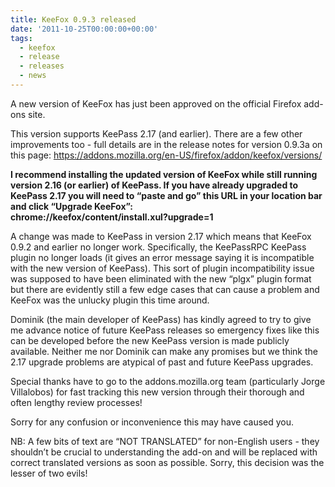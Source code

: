 ```yaml
---
title: KeeFox 0.9.3 released
date: '2011-10-25T00:00:00+00:00'
tags:
  - keefox
  - release
  - releases
  - news
---
```

<p>A new version of KeeFox has just been approved on the official Firefox add-ons site.
</p>
<p>This version supports KeePass 2.17 (and earlier). There are a few  other improvements too - full details are in the release notes for  version 0.9.3a on this page: <a href="https://addons.mozilla.org/en-US/firefox/addon/keefox/versions/" title="Go to https://addons.mozilla.org/en-US/firefox/addon/keefox/versions/" target="_blank" class="externlink">https://addons.mozilla.org/en-US/firefox/addon/keefox/versions/</a>
</p>
<p><strong>I recommend installing the updated version of KeeFox while  still running version 2.16 (or earlier) of KeePass. If you have already  upgraded to KeePass 2.17 you will need to “paste and go” this URL in  your location bar and click “Upgrade KeeFox”:<br> chrome://keefox/content/install.xul?upgrade=1</strong>
</p>
<p>A change was made to KeePass in version 2.17 which means that KeeFox  0.9.2 and earlier no longer work. Specifically, the KeePassRPC KeePass  plugin no longer loads (it gives an error message saying it is  incompatible with the new version of KeePass). This sort of plugin  incompatibility issue was supposed to have been eliminated with the new  “plgx” plugin format but there are evidently still a few edge cases that  can cause a problem and KeeFox was the unlucky plugin this time around.
</p>
<p>Dominik (the main developer of KeePass) has kindly agreed to try to  give me advance notice of future KeePass releases so emergency fixes  like this can be developed before the new KeePass version is made  publicly available. Neither me nor Dominik can make any promises but we  think the 2.17 upgrade problems are atypical of past and future KeePass  upgrades.
</p>
<p>Special thanks have to go to the addons.mozilla.org team  (particularly Jorge Villalobos) for fast tracking this new version  through their thorough and often lengthy review processes!
</p>
<p>Sorry for any confusion or inconvenience this may have caused you.
</p>
<p>NB: A few bits of text are “NOT TRANSLATED” for non-English users -  they shouldn’t be crucial to understanding the add-on and will be  replaced with correct translated versions as soon as possible. Sorry,  this decision was the lesser of two evils!</p>
